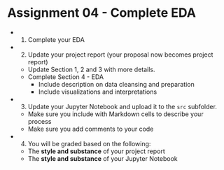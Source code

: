 # Assignment 04 - Complete EDA

- 1. Complete your EDA
- 2. Update your project report (your proposal now becomes project report)
  - Update Section 1, 2 and 3 with more details.
  - Complete Section 4 - EDA
    - Include description on data cleansing and preparation
    - Include visualizations and interpretations
- 3. Update your Jupyter Notebook and upload it to the `src` subfolder.
  - Make sure you include with Markdown cells to describe your process
  - Make sure you add comments to your code 
- 4. You will be graded based on the following:
  - The **style and substance** of your project report
  - The **style and substance** of your Jupyter Notebook
